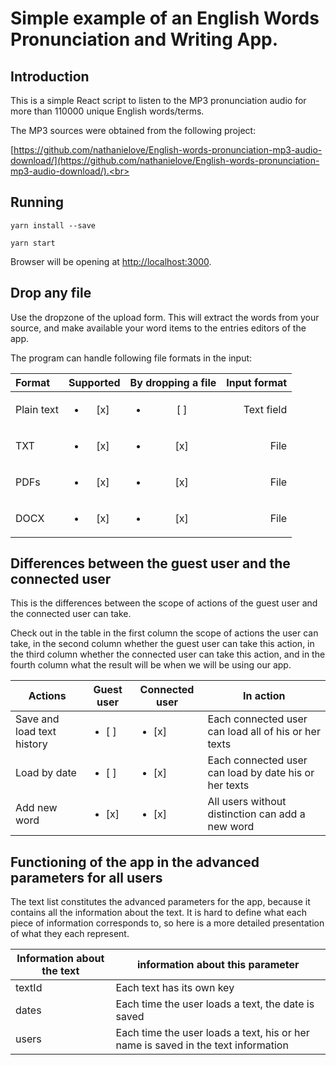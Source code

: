 # Simple example of an English Words Pronunciation and Writing App.


## Introduction

This is a simple React script to listen to the MP3 pronunciation audio for more than 110000 unique English words/terms. 

The MP3 sources were obtained from the following project: 

[https://github.com/nathanielove/English-words-pronunciation-mp3-audio-download/](https://github.com/nathanielove/English-words-pronunciation-mp3-audio-download/).<br>

## Running

```
yarn install --save

yarn start
```

Browser will be opening at [http://localhost:3000](http://localhost:3000).<br>

## Drop any file

Use the dropzone of the upload form.
This will extract the words from your source, and make available your word items to the entries editors of the app.

The program can handle following file formats in the input:

| Format     | Supported          | By dropping a file | Input format | 
|:------------|:--------------------:|:--------------------:|--------------:|
| Plain text | <ul><li>[x] </li></ul> | <ul><li>[ ] </li> | Text field | 
| TXT       | <ul><li>[x] </li></ul> | <ul><li>[x] </li></ul> | File         | 
| PDFs       | <ul><li>[x] </li></ul> | <ul><li>[x] </li></ul> | File         |  
| DOCX       | <ul><li>[x] </li></ul> | <ul><li>[x] </li></ul> | File         | 



## Differences between the guest user and the connected user

This is the differences between the scope of actions of the guest user and the connected user can take.

Check out in the table in the first column the scope of actions the user can take, in the second column whether the guest user can take this action, in the third column whether the connected user can take this action, and in the fourth column what the result will be when we will be using our app.

| Actions | Guest user | Connected user | In action |
|---|---|---|---|
| Save and load text history | <ul><li> [ ]</li></ul> | <ul><li> [x]</li></ul> | Each connected user can load all of his or her texts |
| Load by date | <ul><li> [ ]</li></ul> | <ul><li> [x]</li></ul> | Each connected user can load by date his or her texts | 
| Add new word | <ul><li> [x]</li></ul> | <ul><li> [x]</li></ul> | All users without distinction can add a new word | 

## Functioning of the app in the advanced parameters for all users

The text list constitutes the advanced parameters for the app, because it contains all the information about the text. It is hard to define what each piece of information corresponds to, so here is a more detailed presentation of what they each represent.

| Information about the text | information about this parameter | 
|---|---|
| textId | Each text has its own key | 
| dates | Each time the user loads a text, the date is saved | 
| users | Each time the user loads a text, his or her name is saved in the text information | 

